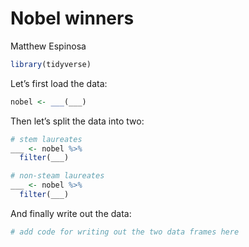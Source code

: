 Nobel winners
================
Matthew Espinosa

``` r
library(tidyverse)
```

Let’s first load the data:

``` r
nobel <- ___(___)
```

Then let’s split the data into two:

``` r
# stem laureates
___ <- nobel %>%
  filter(___)

# non-steam laureates
___ <- nobel %>%
  filter(___)
```

And finally write out the data:

``` r
# add code for writing out the two data frames here
```
